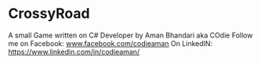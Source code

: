 # CrossyRoad
A small Game written on C#
Developer by Aman Bhandari aka COdie
Follow me on Facebook: www.facebook.com/codieaman
On LinkedIN: https://www.linkedin.com/in/codieaman/
